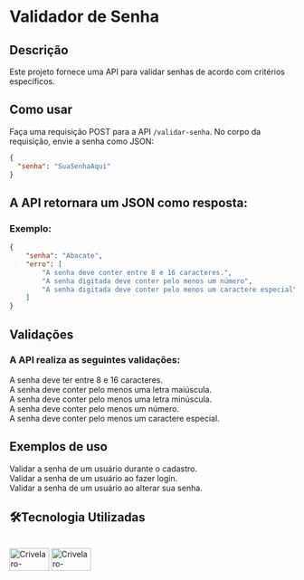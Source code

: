 # Validador de Senha

## Descrição

Este projeto fornece uma API para validar senhas de acordo com critérios específicos.

## Como usar

Faça uma requisição POST para a API `/validar-senha`. No corpo da requisição, envie a senha como JSON:

```json
{
  "senha": "SuaSenhaAqui"
}
```

## A API retornara um JSON como resposta:
### Exemplo:

```json
{
    "senha": "Abacate",
    "erro": [
        "A senha deve conter entre 8 e 16 caracteres.",
        "A senha digitada deve conter pelo menos um número",
        "A senha digitada deve conter pelo menos um caractere especial"
    ]
}
```

## Validações
### A API realiza as seguintes validações:

A senha deve ter entre 8 e 16 caracteres.  
A senha deve conter pelo menos uma letra maiúscula.  
A senha deve conter pelo menos uma letra minúscula.  
A senha deve conter pelo menos um número.  
A senha deve conter pelo menos um caractere especial.  

## Exemplos de uso

Validar a senha de um usuário durante o cadastro.  
Validar a senha de um usuário ao fazer login.  
Validar a senha de um usuário ao alterar sua senha.

## 🛠️Tecnologia Utilizadas
<div style="display: inline-block"><br>
<img align="center" alt="Crivelaro-JavaScript" height="40" width="70" src="https://cdn.jsdelivr.net/gh/devicons/devicon@latest/icons/javascript/javascript-original.svg" />  
<img align="center" alt="Crivelaro-Express" height="40" width="70" src="https://cdn.jsdelivr.net/gh/devicons/devicon@latest/icons/express/express-original.svg" />
</div>          
          
